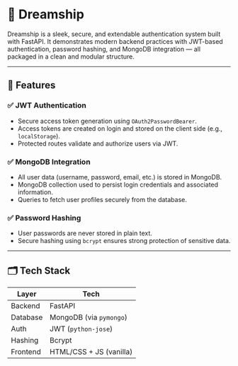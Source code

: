 # 🌌 Dreamship

Dreamship is a sleek, secure, and extendable authentication system built with FastAPI. It demonstrates modern backend practices with JWT-based authentication, password hashing, and MongoDB integration — all packaged in a clean and modular structure.

---

## 🔧 Features

### ✅ JWT Authentication  
- Secure access token generation using `OAuth2PasswordBearer`.
- Access tokens are created on login and stored on the client side (e.g., `localStorage`).
- Protected routes validate and authorize users via JWT.

### ✅ MongoDB Integration  
- All user data (username, password, email, etc.) is stored in MongoDB.
- MongoDB collection used to persist login credentials and associated information.
- Queries to fetch user profiles securely from the database.

### ✅ Password Hashing  
- User passwords are never stored in plain text.
- Secure hashing using `bcrypt` ensures strong protection of sensitive data.

---

## 🗂️ Tech Stack

| Layer        | Tech           |
|--------------|----------------|
| Backend      | FastAPI        |
| Database     | MongoDB (via `pymongo`) |
| Auth         | JWT (`python-jose`) |
| Hashing      | Bcrypt         |
| Frontend     | HTML/CSS + JS (vanilla) |




